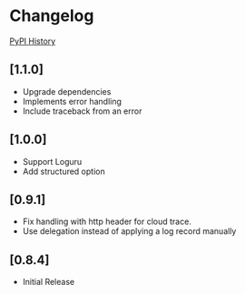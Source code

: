 # Changelog

[PyPI History][1]

[1]: https://pypi.org/project/fastapi-cloud-logging/#history

## [1.1.0]

* Upgrade dependencies
* Implements error handling
* Include traceback from an error

## [1.0.0]

* Support Loguru
* Add structured option

## [0.9.1]

* Fix handling with http header for cloud trace.
* Use delegation instead of applying a log record manually

## [0.8.4]

* Initial Release
